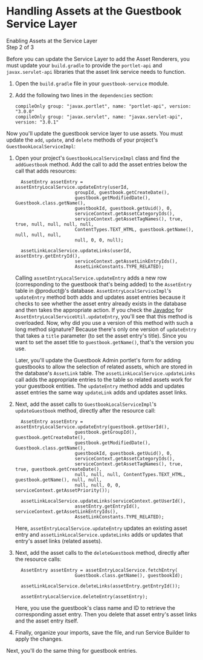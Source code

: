 # Handling Assets at the Guestbook Service Layer [](id=handling-assets-at-the-guestbook-service-layer)

<div class="learn-path-step">
    <p>Enabling Assets at the Service Layer<br>Step 2 of 3</p>
</div>

Before you can update the Service Layer to add the Asset Renderers, you must
update your `build.gradle` to provide the `portlet-api` and `javax.servlet-api`
libraries that the asset link service needs to function.

1.  Open the `build.gradle` file in your `guestbook-service` module.

2.  Add the following two lines in the `dependencies` section:

        compileOnly group: "javax.portlet", name: "portlet-api", version: "3.0.0"
        compileOnly group: "javax.servlet", name: "javax.servlet-api", version: "3.0.1"

Now you'll update the guestbook service layer to use assets. You must update the
`add`, `update`, and `delete` methods of your project's `GuestbookLocalServiceImpl`:

1.  Open your project's `GuestbookLocalServiceImpl` class and find the 
    `addGuestbook` method. Add the call to add the asset entries below the call 
    that adds resources: 

          AssetEntry assetEntry = assetEntryLocalService.updateEntry(userId,
                              groupId, guestbook.getCreateDate(),
                              guestbook.getModifiedDate(), Guestbook.class.getName(),
                              guestbookId, guestbook.getUuid(), 0,
                              serviceContext.getAssetCategoryIds(),
                              serviceContext.getAssetTagNames(), true, true, null, null, null, null,
                              ContentTypes.TEXT_HTML, guestbook.getName(), null, null, null,
                              null, 0, 0, null);

          assetLinkLocalService.updateLinks(userId, assetEntry.getEntryId(),
                              serviceContext.getAssetLinkEntryIds(),
                              AssetLinkConstants.TYPE_RELATED);

    Calling `assetEntryLocalService.updateEntry` adds a new row (corresponding
    to the guestbook that's being added) to the `AssetEntry` table in
    @product@'s database. `AssetEntryLocalServiceImpl`'s `updateEntry` method
    both adds and updates asset entries because it checks to see whether the
    asset entry already exists in the database and then takes the appropriate 
    action. If you check the 
    [Javadoc](@platform-ref@/7.1-latest/javadocs/portal-impl/com/liferay/portlet/asset/service/impl/AssetEntryLocalServiceImpl.html) 
    for `AssetEntryLocalServiceUtil.updateEntry`, you'll see that this method is
    overloaded. Now, why did you use a version of this method with such a long
    method signature? Because there's only one version of `updateEntry` that
    takes a `title` parameter (to set the asset entry's title). Since you want
    to set the asset title to `guestbook.getName()`, that's the version you use. 

    Later, you'll update the Guestbook Admin portlet's form for adding 
    guestbooks to allow the selection of related assets, which are stored in the 
    database's `AssetLink` table. The `assetLinkLocalService.updateLinks` call 
    adds the appropriate entries to the table so related assets work for your 
    guestbook entities. The `updateEntry` method adds and updates asset entries 
    the same way `updateLink` adds and updates asset links. 

2.  Next, add the asset calls to `GuestbookLocalServiceImpl`'s `updateGuestbook`
    method, directly after the resource call:

          AssetEntry assetEntry = assetEntryLocalService.updateEntry(guestbook.getUserId(),
                              guestbook.getGroupId(), guestbook.getCreateDate(),
                              guestbook.getModifiedDate(), Guestbook.class.getName(),
                              guestbookId, guestbook.getUuid(), 0,
                              serviceContext.getAssetCategoryIds(),
                              serviceContext.getAssetTagNames(), true, true, guestbook.getCreateDate(), 
                              null, null, null, ContentTypes.TEXT_HTML, guestbook.getName(), null, null, 
                              null, null, 0, 0, serviceContext.getAssetPriority());

          assetLinkLocalService.updateLinks(serviceContext.getUserId(),
                              assetEntry.getEntryId(), serviceContext.getAssetLinkEntryIds(),
                              AssetLinkConstants.TYPE_RELATED);

    Here, `assetEntryLocalService.updateEntry` updates an existing asset entry 
    and `assetLinkLocalService.updateLinks` adds or updates that entry's asset 
    links (related assets). 

3.  Next, add the asset calls to the `deleteGuestbook` method, directly after 
    the resource calls:

          AssetEntry assetEntry = assetEntryLocalService.fetchEntry(
                              Guestbook.class.getName(), guestbookId);

          assetLinkLocalService.deleteLinks(assetEntry.getEntryId());

          assetEntryLocalService.deleteEntry(assetEntry);

    Here, you use the guestbook's class name and ID to retrieve the 
    corresponding asset entry. Then you delete that asset entry's asset links 
    and the asset entry itself. 
 
4.  Finally, organize your imports, save the file, and run Service Builder to
    apply the changes. 

Next, you'll do the same thing for guestbook entries. 
